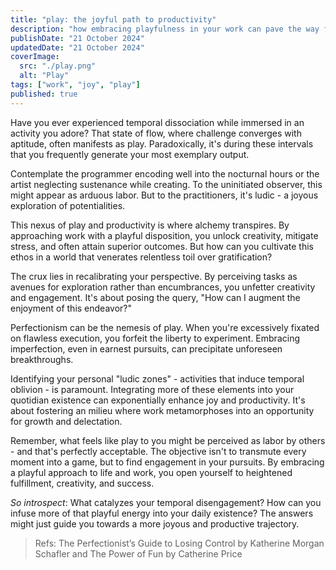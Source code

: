 ```yaml
---
title: "play: the joyful path to productivity"
description: "how embracing playfulness in your work can pave the way for joy and creativity"
publishDate: "21 October 2024"
updatedDate: "21 October 2024"
coverImage:
  src: "./play.png"
  alt: "Play"
tags: ["work", "joy", "play"]
published: true
---
```


Have you ever experienced temporal dissociation while immersed in an activity you adore? That state of flow, where challenge converges with aptitude, often manifests as play. Paradoxically, it's during these intervals that you frequently generate your most exemplary output.

Contemplate the programmer encoding well into the nocturnal hours or the artist neglecting sustenance while creating. To the uninitiated observer, this might appear as arduous labor. But to the practitioners, it's ludic - a joyous exploration of potentialities.

This nexus of play and productivity is where alchemy transpires. By approaching work with a playful disposition, you unlock creativity, mitigate stress, and often attain superior outcomes. But how can you cultivate this ethos in a world that venerates relentless toil over gratification?

The crux lies in recalibrating your perspective. By perceiving tasks as avenues for exploration rather than encumbrances, you unfetter creativity and engagement. It's about posing the query, "How can I augment the enjoyment of this endeavor?"

Perfectionism can be the nemesis of play. When you're excessively fixated on flawless execution, you forfeit the liberty to experiment. Embracing imperfection, even in earnest pursuits, can precipitate unforeseen breakthroughs.

Identifying your personal "ludic zones" - activities that induce temporal oblivion - is paramount. Integrating more of these elements into your quotidian existence can exponentially enhance joy and productivity. It's about fostering an milieu where work metamorphoses into an opportunity for growth and delectation.

Remember, what feels like play to you might be perceived as labor by others - and that's perfectly acceptable. The objective isn't to transmute every moment into a game, but to find engagement in your pursuits. By embracing a playful approach to life and work, you open yourself to heightened fulfillment, creativity, and success.

_So introspect_: What catalyzes your temporal disengagement? How can you infuse more of that playful energy into your daily existence? The answers might just guide you towards a more joyous and productive trajectory.

> Refs: The Perfectionist’s Guide to Losing Control by Katherine Morgan Schafler and The Power of Fun by Catherine Price
